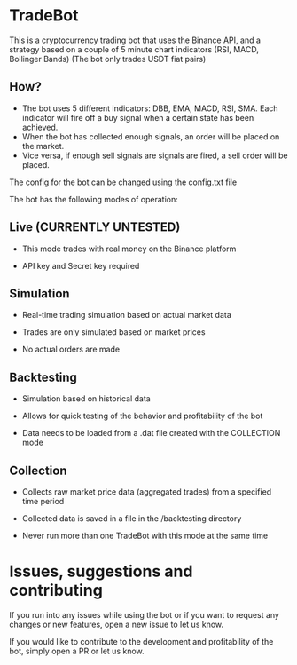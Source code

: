 # TradeBot
This is a cryptocurrency trading bot that uses the Binance API,
and a strategy based on a couple of 5 minute chart indicators
(RSI, MACD, Bollinger Bands)
(The bot only trades USDT fiat pairs)

## How?
- The bot uses 5 different indicators: DBB, EMA, MACD, RSI, SMA. Each indicator will fire off a buy signal when a certain state has been achieved. 
- When the bot has collected enough signals, an order will be placed on the market.
- Vice versa, if enough sell signals are signals are fired, a sell order will be placed.

The config for the bot can be changed using the config.txt file


The bot has the following modes of operation:

## Live (CURRENTLY UNTESTED)

- This mode trades with real money on the Binance platform

- API key and Secret key required

## Simulation

- Real-time trading simulation based on actual market data

- Trades are only simulated based on market prices 

- No actual orders are made

## Backtesting

- Simulation based on historical data

- Allows for quick testing of the behavior and profitability of the bot

- Data needs to be loaded from a .dat file created with the COLLECTION mode

## Collection

- Collects raw market price data (aggregated trades) from a specified time period

- Collected data is saved in a file in the /backtesting directory

- Never run more than one TradeBot with this mode at the same time

# Issues, suggestions and contributing
If you run into any issues while using the bot or if you want to request any changes or new features, open a new issue to let us know.

If you would like to contribute to the development and profitability of the bot, simply open a PR or let us know.
